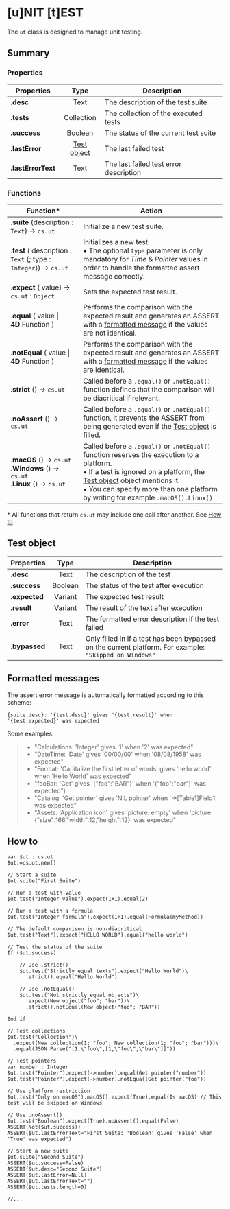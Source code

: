 # [u]NIT [t]EST

The `ut` class is designed to manage unit testing.

## Summary

### Properties
|Properties|Type|Description|
|---------|:----:|------|
|**.desc**|Text|The description of the test suite
|**.tests**|Collection|The collection of the executed tests
|**.success**|Boolean|The status of the current test suite
|**.lastError**|[Test object](#testObject)|The last failed test
|**.lastErrorText**|Text|The last failed test error description

### Functions
|Function\*|Action|
|--------|------|  
|.**suite** (description : `Text`)  → `cs.ut` | Initialize a new test suite.
|.**test** ( description : `Text` {; type : `Integer`})  → `cs.ut` | Initializes a new test.<br>• The optional `type` parameter is only mandatory for _Time_ & _Pointer_ values in order to handle the formatted assert message correctly.
|.**expect** ( value)  → `cs.ut` : `Object` | Sets the expected test result.
|.**equal** ( value \| **4D**.Function )| Performs the comparison with the expected result and generates an ASSERT with a [formatted message](#formattedMessages) if the values are not identical.
|.**notEqual** ( value \| **4D**.Function )| Performs the comparison with the expected result and generates an ASSERT with a [formatted message](#formattedMessages) if the values are identical.
|.**strict** ()  → `cs.ut`| Called before a `.equal()` or `.notEqual()` function defines that the comparison will be diacritical if relevant.
|.**noAssert** ()  → `cs.ut`| Called before a `.equal()` or `.notEqual()` function, it prevents the ASSERT from being generated even if the [Test object](#testObject) is filled.
|.**macOS** ()  → `cs.ut`<br>.**Windows** ()  → `cs.ut`<br>.**Linux** ()  → `cs.ut`| Called before a `.equal()` or `.notEqual()` function reserves the execution to a platform.<br>• If a test is ignored on a platform, the [Test object](#testObject) object mentions it.<br>• You can specify more than one platform by writing for example `.macOS().Linux()`

\* All functions that return `cs.ut` may include one call after another. See [How to](#howTo)

## <a name="testObject">Test object</a>

|Properties|Type|Description|
|---------|:----:|------|
|**.desc**| Text | The description of the test
|**.success**| Boolean | The status of the test after execution
|**.expected**| Variant | The expected test result
|**.result**| Variant | The result of the text after execution
|**.error**| Text | The formatted error description if the test failed
|**.bypassed**| Text | Only filled in if a test has been bypassed on the current platform. For example: `"Skipped on Windows"`

## <a name="formattedMessages">Formatted messages</a>

The assert error message is automatically formatted according to this scheme:

`{suite.desc}: '{test.desc}' gives '{test.result}' when '{test.expected}' was expected`

Some examples:

>* "Calculations: 'Integer' gives '1' when '2' was expected"
>* "DateTime: 'Date' gives '00/00/00' when '08/08/1958' was expected"
>* "Format: 'Capitalize the first letter of words' gives 'hello world' when 'Hello World' was expected"
>* "fooBar: 'Get' gives '{\"foo\":\"BAR\"}' when '{\"foo\":\"bar\"}' was expected")
>* "Catalog: 'Get pointer' gives 'NIL pointer' when '->[Table1]Field1' was expected"
>* "Assets: 'Application icon' gives 'picture: empty' when 'picture: {\"size\":166,\"width\":12,\"height\":12}' was expected"

## <a name="howTo">How to</a>

```4d
var $ut : cs.ut
$ut:=cs.ut.new()

// Start a suite
$ut.suite("First Suite")

// Run a test with value
$ut.test("Integer value").expect(1+1).equal(2)

// Run a test with a formula
$ut.test("Integer formula").expect(1+1).equal(Formula(myMethod))

// The default comparison is non-diacritical
$ut.test("Text").expect("HELLO WORLD").equal("hello world")

// Test the status of the suite
If ($ut.success)
	
	// Use .strict()
	$ut.test("Strictly equal texts").expect("Hello World")\
	  .strict().equal("Hello World")
	
	// Use .notEqual()
	$ut.test("Not strictly equal objects")\
	  .expect(New object("foo"; "bar"))\
	  .strict().notEqual(New object("foo"; "BAR"))
	
End if 

// Test collections
$ut.test("Collection")\
  .expect(New collection(1; "foo"; New collection(1; "foo"; "bar")))\
  .equal(JSON Parse("[1,\"foo\",[1,\"foo\",\"bar\"]]"))

// Test pointers
var number : Integer
$ut.test("Pointer").expect(->number).equal(Get pointer("number"))
$ut.test("Pointer").expect(->number).notEqual(Get pointer("foo"))

// Use platform restriction
$ut.test("Only on macOS").macOS().expect(True).equal(Is macOS) // This test will be skipped on Windows

// Use .noAssert()
$ut.test("Boolean").expect(True).noAssert().equal(False)
ASSERT(Not($ut.success))
ASSERT($ut.lastErrorText="First Suite: 'Boolean' gives 'False' when 'True' was expected")

// Start a new suite
$ut.suite("Second Suite")
ASSERT($ut.success=False)
ASSERT($ut.desc="Second Suite")
ASSERT($ut.lastError=Null)
ASSERT($ut.lastErrorText="")
ASSERT($ut.tests.length=0)

//...
```


